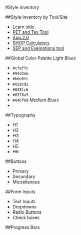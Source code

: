 #Style Inventory

##Style Inventory by Tool/Site
* [Learn side](/style-inventory-Learn.md)
* [PET and Tax Tool](/style-inventory-PET-TAXTool.md)
* [App 2.0](/style-inventory-APP2-0.md)
* [SHOP Calculators](/style-inventory-SHOP-Calculators.md)
* [SEP and Exemptions tool](/style-inventory-SEP-Exemptions.md)

##Global Color Palette
*Light Blues*
- `#cfeffc`
- `#94d2eb`
- `#b0e6fc`
- `#029cd2`
- `#048fc6`
- `#0376a5`
- `#046f9d`
*Medium Blues*
- 


##Typography
* H1
* H2
* H3
* H4
* H5
* H6

##Buttons
* Primary
* Secondary
* Micsellanous

##Form Inputs
* Text Inputs
* Dropdowns
* Radio Buttons
* Check boxes

##Progress Bars
